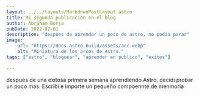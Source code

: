 ```yaml
---
layout: ../../layouts/MarkdownPostLayout.astro
title: Mi segunda publicacion en el blog
author: Abraham Borja
pubDate: 2022-07-01
description: "despues de aprender un poco de astro, no podia parar"
image:
    url: "https://docs.astro.build/assets/arc.webp"
    alt: "Miniatura de los arcos de Astro."
tags: ["astro", "bloguear", "aprender en publico", "exitos"]

---
```


despues de una exitosa primera semana aprendiendo Astro, decidi probar un poco mas. Escribi e importe un pequeño compoennte de menmoria